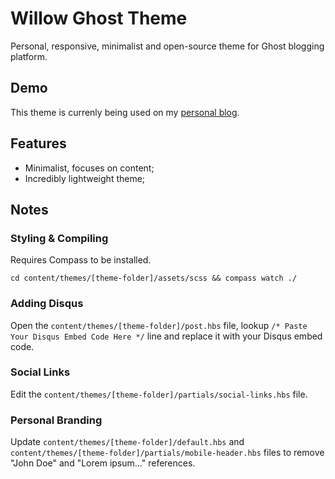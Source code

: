 # Willow Ghost Theme
Personal, responsive, minimalist and open-source theme for Ghost blogging platform.

## Demo
This theme is currenly being used on my [personal blog](https://raivis.com/).

## Features
- Minimalist, focuses on content;
- Incredibly lightweight theme;

## Notes

### Styling & Compiling

Requires Compass to be installed.

    cd content/themes/[theme-folder]/assets/scss && compass watch ./
    

### Adding Disqus

Open the `content/themes/[theme-folder]/post.hbs` file, 
lookup `/* Paste Your Disqus Embed Code Here */` 
line and replace it with your Disqus embed code.

### Social Links

Edit the `content/themes/[theme-folder]/partials/social-links.hbs` file.

### Personal Branding

Update `content/themes/[theme-folder]/default.hbs` and 
`content/themes/[theme-folder]/partials/mobile-header.hbs`
files to remove "John Doe" and "Lorem ipsum..." references.
